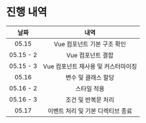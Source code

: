 # 진행 내역
|날짜|내역|
|:-:|:-:|
|05.15|Vue 컴포넌트 기본 구조 확인|
|05.15 - 2|Vue 컴포넌트 결합|
|05.15 - 3|Vue 컴포넌트 재사용 및 커스터마이징|
|05.16|변수 및 클래스 할당|
|05.16 - 2|스타일 적용|
|05.16 - 3|조건 및 반복문 처리|
|05.17|이벤트 처리 및 기본 디렉티브 종료|
